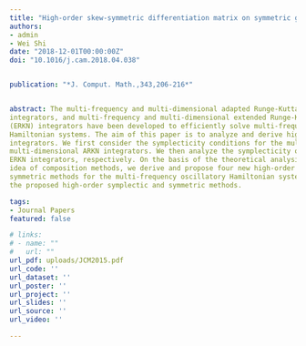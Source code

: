 ```yaml
---
title: "High-order skew-symmetric differentiation matrix on symmetric grid"
authors:
- admin
- Wei Shi
date: "2018-12-01T00:00:00Z"
doi: "10.1016/j.cam.2018.04.038"


publication: "*J. Comput. Math.,343,206-216*"


abstract: The multi-frequency and multi-dimensional adapted Runge-Kutta-Nystr¨om (ARKN)
integrators, and multi-frequency and multi-dimensional extended Runge-Kutta-Nystr¨om
(ERKN) integrators have been developed to efficiently solve multi-frequency oscillatory
Hamiltonian systems. The aim of this paper is to analyze and derive high-order symplectic and symmetric composition methods based on the ARKN integrators and ERKN
integrators. We first consider the symplecticity conditions for the multi-frequency and
multi-dimensional ARKN integrators. We then analyze the symplecticity of the adjoint integrators of the multi-frequency and multi-dimensional symplectic ARKN integrators and
ERKN integrators, respectively. On the basis of the theoretical analysis and by using the
idea of composition methods, we derive and propose four new high-order symplectic and
symmetric methods for the multi-frequency oscillatory Hamiltonian systems. The numerical results accompanied in this paper quantitatively show the advantage and efficiency of
the proposed high-order symplectic and symmetric methods.

tags:
- Journal Papers
featured: false

# links:
# - name: ""
#   url: ""
url_pdf: uploads/JCM2015.pdf
url_code: ''
url_dataset: ''
url_poster: ''
url_project: ''
url_slides: ''
url_source: ''
url_video: ''

---
```



